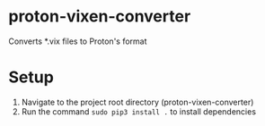# proton-vixen-converter
Converts *.vix files to Proton's format

# Setup
1. Navigate to the project root directory (proton-vixen-converter)
2. Run the command `sudo pip3 install .` to install dependencies

